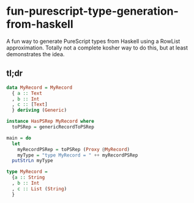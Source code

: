 # fun-purescript-type-generation-from-haskell

A fun way to generate PureScript types from Haskell using a RowList approximation. Totally not a complete kosher way to do this, but at least demonstrates the idea.

## tl;dr

```hs
data MyRecord = MyRecord
  { a :: Text
  , b :: Int
  , c :: [Text]
  } deriving (Generic)

instance HasPSRep MyRecord where
  toPSRep = genericRecordToPSRep

main = do
  let
    myRecordPSRep = toPSRep (Proxy @MyRecord)
    myType = "type MyRecord = " ++ myRecordPSRep
  putStrLn myType
```

```hs
type MyRecord = 
  {a :: String
  , b :: Int
  , c :: List (String)
  }
```
